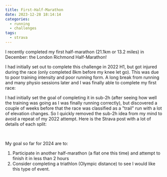 ```yaml
---
title: First-Half-Marathon
date: 2023-12-28 18:14:14
categories:
  - running
  - challenges
tags:
  - strava
---
```


I recently completed my first half-marathon (21.1km or 13.2 miles) in December: the London Richmond Half-Marathon!

I had initially set out to complete this challenge in 2022 H1, but got injured during the race (only completed 8km before my knee let go). This was due to poor training intensity and poor running form. A long break from running and many physio sessions later and I was finally able to complete my first race:

I had initially set the goal of completing it in sub-2h (after seeing how well the training was going as I was finally running correctly), but discovered a couple of weeks before that the race was classified as a "trail" run with a lot of elevation changes. So I quickly removed the sub-2h idea from my mind to avoid a repeat of my 2022 attempt. Here is the Strava post with a lot of details of each split:

<div class="strava-embed-placeholder" data-embed-type="activity" data-embed-id="10357809172" data-style="standard"></div><script src="https://strava-embeds.com/embed.js"></script>
<br>

<!--more-->

My goal so far for 2024 are to:

1. Participate in another half-marathon (a flat one this time) and attempt to finish it in less than 2 hours
2. Consider completing a triathlon (Olympic distance) to see I would like this type of event.